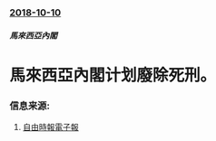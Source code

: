 ### [2018-10-10](/zh/news/2018/10/10/index.md)

##### 馬來西亞內閣
# 馬來西亞內閣计划廢除死刑。 




### 信息来源:

1. [自由時報電子報](http://news.ltn.com.tw/news/world/breakingnews/2577105)
